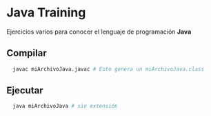 # Java Training

Ejercicios varios para conocer el lenguaje de programación **Java**

## Compilar

```sh
  javac miArchivoJava.javac # Esto genera un miArchivoJava.class
```

## Ejecutar

```sh
  java miArchivoJava # sin extensión
```